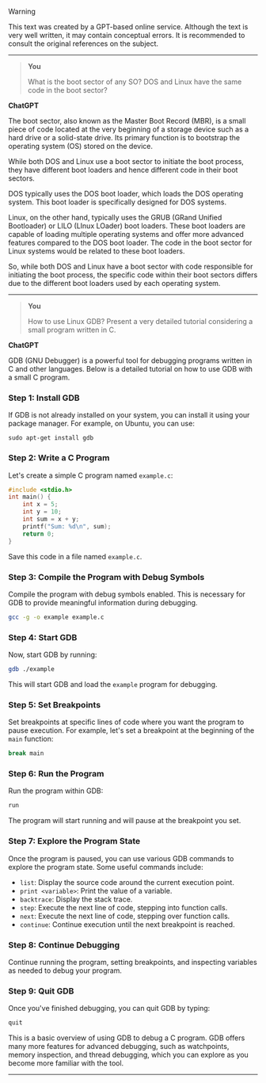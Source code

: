 <!-- 
{"message": {"id": "0b38e5e0-433e-4b66-9e33-6cf5c91b54e7", "author": {"role": "assistant", "name": null, "metadata": {}}, "create_time": 1712201798.978556, "update_time": null, "content": {"content_type": "text", "parts": ["GDB (GNU Debugger) is a powerful tool for debugging programs written in C and other languages. Below is a detailed tutorial on how to use GDB with a small C program.\n\n### Step 1: Install GDB\nIf GDB is not already installed on your system, you can install it using your package manager. For example, on Ubuntu, you can use:\n\n```\nsudo apt-get install gdb\n```\n\n### Step 2: Write a C Program\nLet's create a simple C program named `example.c`:\n\n```c\n#include <stdio.h>\n\nint main() {\n    int x = 5;\n    int y = 10;\n    int sum = x + y;\n    printf(\"Sum: %d\\n\", sum);\n    return 0;\n}\n```\n\nSave this code in a file named `example.c`.\n\n### Step 3: Compile the Program with Debug Symbols\nCompile the program with debug symbols enabled. This is necessary for GDB to provide meaningful information during debugging.\n\n```bash\ngcc -g -o example example.c\n```\n\n### Step 4: Start GDB\nNow, start GDB by running:\n\n```bash\ngdb ./example\n```\n\nThis will start GDB and load the `example` program for debugging.\n\n### Step 5: Set Breakpoints\nSet breakpoints at specific lines of code where you want the program to pause execution. For example, let's set a breakpoint at the beginning of the `main` function:\n\n```bash\nbreak main\n```\n\n### Step 6: Run the Program\nRun the program within GDB:\n\n```bash\nrun\n```\n\nThe program will start running and will pause at the breakpoint you set.\n\n### Step 7: Explore the Program State\nOnce the program is paused, you can use various GDB commands to explore the program state. Some useful commands include:\n\n- `list`: Display the source code around the current execution point.\n- `print <variable>`: Print the value of a variable.\n- `backtrace`: Display the stack trace.\n- `step`: Execute the next line of code, stepping into function calls.\n- `next`: Execute the next line of code, stepping over function calls.\n- `continue`: Continue execution until the next breakpoint is reached.\n\n### Step 8: Continue Debugging\nContinue running the program, setting breakpoints, and inspecting variables as needed to debug your program.\n\n### Step 9: Quit GDB\nOnce you've finished debugging, you can quit GDB by typing:\n\n```bash\nquit\n```\n\nThis is a basic overview of using GDB to debug a C program. GDB offers many more features for advanced debugging, such as watchpoints, memory inspection, and thread debugging, which you can explore as you become more familiar with the tool"]}, "status": "in_progress", "end_turn": null, "weight": 1.0, "metadata": {"citations": [], "gizmo_id": null, "message_type": "next", "model_slug": "text-davinci-002-render-sha", "default_model_slug": "text-davinci-002-render-sha", "pad": "AAAAA", "parent_id": "aaa2c780-323e-4870-ba68-8c3fd9265334"}, "recipient": "all"}, "conversation_id": "8b4ecdc6-8db1-4fd7-b404-8fd78b0c9e43", "error": null}
-->

> [!WARNING]
> This text was created by a GPT-based online service. Although the text is very well written, it may contain conceptual errors. It is recommended to consult the original references on the subject.

---
> **You**
> 
> What is the boot sector of any SO? DOS and Linux have the same code in the boot sector?



**ChatGPT**

The boot sector, also known as the Master Boot Record (MBR), is a small piece of code located at the very beginning of a storage device such as a hard drive or a solid-state drive. Its primary function is to bootstrap the operating system (OS) stored on the device.

While both DOS and Linux use a boot sector to initiate the boot process, they have different boot loaders and hence different code in their boot sectors.

DOS typically uses the DOS boot loader, which loads the DOS operating system. This boot loader is specifically designed for DOS systems.

Linux, on the other hand, typically uses the GRUB (GRand Unified Bootloader) or LILO (LInux LOader) boot loaders. These boot loaders are capable of loading multiple operating systems and offer more advanced features compared to the DOS boot loader. The code in the boot sector for Linux systems would be related to these boot loaders.

So, while both DOS and Linux have a boot sector with code responsible for initiating the boot process, the specific code within their boot sectors differs due to the different boot loaders used by each operating system.

---

> **You**
> 
> How to use Linux GDB? Present a very detailed tutorial considering a small program written in C.

**ChatGPT**

GDB (GNU Debugger) is a powerful tool for debugging programs written in C and other languages. Below is a detailed tutorial on how to use GDB with a small C program.


### Step 1: Install GDB
If GDB is not already installed on your system, you can install it using your package manager. For example, on Ubuntu, you can use:

```sudo apt-get install gdb```

### Step 2: Write a C Program
Let's create a simple C program named `example.c`:

```c
#include <stdio.h>
int main() {
    int x = 5;
    int y = 10;
    int sum = x + y;
    printf("Sum: %d\n", sum);
    return 0;
}
```
Save this code in a file named `example.c`.

### Step 3: Compile the Program with Debug Symbols
Compile the program with debug symbols enabled. This is necessary for GDB to provide meaningful information during debugging.

```bash
gcc -g -o example example.c
```

### Step 4: Start GDB
Now, start GDB by running:

```bash
gdb ./example
```

This will start GDB and load the `example` program for debugging.

### Step 5: Set Breakpoints
Set breakpoints at specific lines of code where you want the program to pause execution. For example, let's set a breakpoint at the beginning of the `main` function:

```bash
break main
```

### Step 6: Run the Program
Run the program within GDB:

```bash
run
```

The program will start running and will pause at the breakpoint you set.

### Step 7: Explore the Program State
Once the program is paused, you can use various GDB commands to explore the program state. Some useful commands include:
- `list`: Display the source code around the current execution point.
- `print <variable>`: Print the value of a variable.
- `backtrace`: Display the stack trace.
- `step`: Execute the next line of code, stepping into function calls.
- `next`: Execute the next line of code, stepping over function calls.
- `continue`: Continue execution until the next breakpoint is reached.

### Step 8: Continue Debugging
Continue running the program, setting breakpoints, and inspecting variables as needed to debug your program.

### Step 9: Quit GDB
Once you've finished debugging, you can quit GDB by typing:

```bash
quit
```

This is a basic overview of using GDB to debug a C program. GDB offers many more features for advanced debugging, such as watchpoints, memory inspection, and thread debugging, which you can explore as you become more familiar with the tool.

---
